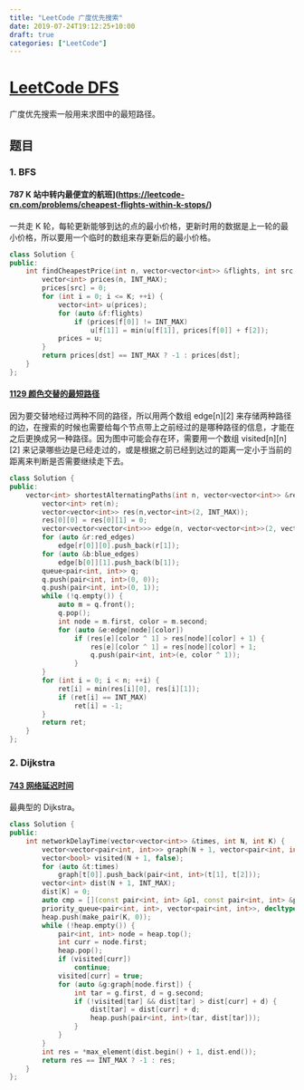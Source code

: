 ```yaml
---
title: "LeetCode 广度优先搜索"
date: 2019-07-24T19:12:25+10:00
draft: true
categories: ["LeetCode"]
---
```


# [LeetCode DFS](https://leetcode-cn.com/tag/breadth-first-search/)

广度优先搜索一般用来求图中的最短路径。

## 题目

### 1. BFS

#### 787 K 站中转内最便宜的航班](https://leetcode-cn.com/problems/cheapest-flights-within-k-stops/)

一共走 K 轮，每轮更新能够到达的点的最小价格，更新时用的数据是上一轮的最小价格，所以要用一个临时的数组来存更新后的最小价格。

```c++
class Solution {
public:
    int findCheapestPrice(int n, vector<vector<int>> &flights, int src, int dst, int K) {
        vector<int> prices(n, INT_MAX);
        prices[src] = 0;
        for (int i = 0; i <= K; ++i) {
            vector<int> u(prices);
            for (auto &f:flights)
                if (prices[f[0]] != INT_MAX)
                    u[f[1]] = min(u[f[1]], prices[f[0]] + f[2]);
            prices = u;
        }
        return prices[dst] == INT_MAX ? -1 : prices[dst];
    }
};
```

#### [1129 颜色交替的最短路径](https://leetcode-cn.com/problems/shortest-path-with-alternating-colors/)

因为要交替地经过两种不同的路径，所以用两个数组 edge[n][2] 来存储两种路径的边，在搜索的时候也需要给每个节点带上之前经过的是哪种路径的信息，才能在之后更换成另一种路径。因为图中可能会存在环，需要用一个数组 visited[n][n][2] 来记录哪些边是已经走过的，或是根据之前已经到达过的距离一定小于当前的距离来判断是否需要继续走下去。

```c++
class Solution {
public:
    vector<int> shortestAlternatingPaths(int n, vector<vector<int>> &red_edges, vector<vector<int>> &blue_edges) {
        vector<int> ret(n);
        vector<vector<int>> res(n,vector<int>(2, INT_MAX));
        res[0][0] = res[0][1] = 0;
        vector<vector<vector<int>>> edge(n, vector<vector<int>>(2, vector<int>()));
        for (auto &r:red_edges)
            edge[r[0]][0].push_back(r[1]);
        for (auto &b:blue_edges)
            edge[b[0]][1].push_back(b[1]);
        queue<pair<int, int>> q;
        q.push(pair<int, int>(0, 0));
        q.push(pair<int, int>(0, 1));
        while (!q.empty()) {
            auto m = q.front();
            q.pop();
            int node = m.first, color = m.second;
            for (auto &e:edge[node][color])
                if (res[e][color ^ 1] > res[node][color] + 1) {
                    res[e][color ^ 1] = res[node][color] + 1;
                    q.push(pair<int, int>(e, color ^ 1));
                }
        }
        for (int i = 0; i < n; ++i) {
            ret[i] = min(res[i][0], res[i][1]);
            if (ret[i] == INT_MAX)
                ret[i] = -1;
        }
        return ret;
    }
};
```

### 2. Dijkstra

#### [743 网络延迟时间](https://leetcode-cn.com/problems/network-delay-time/)

最典型的 Dijkstra。

```c++
class Solution {
public:
    int networkDelayTime(vector<vector<int>> &times, int N, int K) {
        vector<vector<pair<int, int>>> graph(N + 1, vector<pair<int, int>>());
        vector<bool> visited(N + 1, false);
        for (auto &t:times)
            graph[t[0]].push_back(pair<int, int>(t[1], t[2]));
        vector<int> dist(N + 1, INT_MAX);
        dist[K] = 0;
        auto cmp = [](const pair<int, int> &p1, const pair<int, int> &p2) { return p1.second > p2.second; };
        priority_queue<pair<int, int>, vector<pair<int, int>>, decltype(cmp)> heap(cmp);
        heap.push(make_pair(K, 0));
        while (!heap.empty()) {
            pair<int, int> node = heap.top();
            int curr = node.first;
            heap.pop();
            if (visited[curr])
                continue;
            visited[curr] = true;
            for (auto &g:graph[node.first]) {
                int tar = g.first, d = g.second;
                if (!visited[tar] && dist[tar] > dist[curr] + d) {
                    dist[tar] = dist[curr] + d;
                    heap.push(pair<int, int>(tar, dist[tar]));
                }
            }
        }
        int res = *max_element(dist.begin() + 1, dist.end());
        return res == INT_MAX ? -1 : res;
    }
};
```